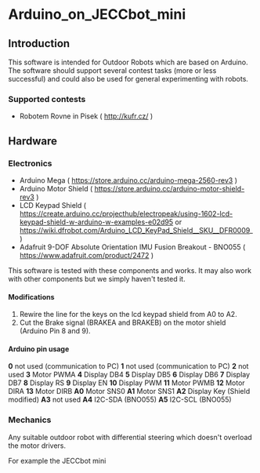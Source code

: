 # Arduino_on_JECCbot_mini

## Introduction

This software is intended for Outdoor Robots which are based on Arduino. The software should support several contest tasks (more or less successful) and could also be used for general experimenting with robots.

### Supported contests

 * Robotem Rovne in Pisek ( http://kufr.cz/ )

## Hardware

### Electronics

  * Arduino Mega ( https://store.arduino.cc/arduino-mega-2560-rev3 )
  * Arduino Motor Shield ( https://store.arduino.cc/arduino-motor-shield-rev3 )
  * LCD Keypad Shield ( https://create.arduino.cc/projecthub/electropeak/using-1602-lcd-keypad-shield-w-arduino-w-examples-e02d95 or https://wiki.dfrobot.com/Arduino_LCD_KeyPad_Shield__SKU__DFR0009_ )
  * Adafruit 9-DOF Absolute Orientation IMU Fusion Breakout - BNO055 ( https://www.adafruit.com/product/2472 )

This software is tested with these components and works. It may also work with other components but we simply haven't tested it.

#### Modifications

  1. Rewire the line for the keys on the lcd keypad shield from A0 to A2.
  2. Cut the Brake signal (BRAKEA and BRAKEB) on the motor shield (Arduino Pin 8 and 9).

#### Arduino pin usage

**0** not used (communication to PC) 
**1** not used (communication to PC) 
**2** not used 
**3** Motor PWMA 
**4** Display DB4 
**5** Display DB5 
**6** Display DB6 
**7** Display DB7 
**8** Display RS 
**9** Display EN 
**10** Display PWM 
**11** Motor PWMB 
**12** Motor DIRA 
**13** Motor DIRB 
**A0** Motor SNS0 
**A1** Motor SNS1 
**A2** Display Key (Shield modified) 
**A3** not used 
**A4** I2C-SDA (BNO055) 
**A5** I2C-SCL (BNO055) 

### Mechanics

Any suitable outdoor robot with differential steering which doesn't overload the motor drivers.

For example the JECCbot mini
